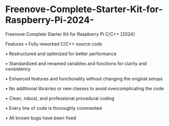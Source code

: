 # Freenove-Complete-Starter-Kit-for-Raspberry-Pi-2024-
Freenove Complete Starter Kit for Raspberry Pi C/C++ [2024]


Features
• Fully reworked C/C++ source code

• Restructured and optimized for better performance

• Standardized and renamed variables and functions for clarity and consistency

• Enhanced features and functionality without changing the original setups

• No additional librairies or new classes to avoid overcomplicating the code

• Clean, robust, and professional procedural coding

• Every line of code is thoroughly commented

• All known bugs have been fixed
